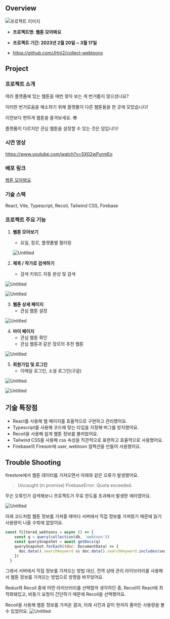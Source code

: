 ## Overview

![프로젝트 이미지](https://github.com/JHni2/collect-webtoons/assets/105628384/1696d2c7-5ef7-4476-820b-f9714c762766)

- **프로젝트명: 웹툰 모아봐요**
- **프로젝트 기간: 2023년 2월 20일 ~ 3월 17일**

- https://github.com/JHni2/collect-webtoons

## Project

### 프로젝트 소개

여러 플랫폼에 있는 웹툰을 매번 찾아 보는 게 번거롭지 않으셨나요?

이러한 번거로움을 해소하기 위해 플랫폼이 다른 웹툰들을 한 곳에 모았습니다!

이전보다 편하게 웹툰을 즐겨보세요. 😎

플랫폼이 다르지만 관심 웹툰을 설정할 수 있는 것은 덤입니다!

### 시연 영상

https://www.youtube.com/watch?v=SX02wPurmEo

### 배포 링크

[웹툰 모아봐요](https://collect-webtoons.vercel.app/)

### **기술 스택**

React, Vite, Typescript, Recoil, Tailwind CSS, Firebase

### 프로젝트 주요 기능

1. **웹툰 모아보기**
    - 요일, 장르, 플랫폼별 필터링
        
    ![Untitled](https://github.com/JHni2/collect-webtoons/assets/105628384/19c4214f-a5b5-4424-b2fd-5e30d0575c2c)
        

2.  **제목 / 작가로 검색하기**
    - 검색 키워드 자동 완성 및 검색

![Untitled](https://github.com/JHni2/collect-webtoons/assets/105628384/c6eff97a-7ec3-48b6-a067-52ae96c0b364)

![Untitled](https://github.com/JHni2/collect-webtoons/assets/105628384/50a90e15-7235-4acb-a3fa-e74a17621f00)


3. **웹툰 상세 페이지**
    - 관심 웹툰 설정

![Untitled](https://github.com/JHni2/collect-webtoons/assets/105628384/ad62af85-3439-44f9-8ea9-23ff8f768d3f)


4. **마이 페이지**
    - 관심 웹툰 확인
    - 관심 웹툰과 같은 장르의 추천 웹툰

![Untitled](https://github.com/JHni2/collect-webtoons/assets/105628384/580f53a7-9650-461d-a15a-49e98a4fa988)


5. **회원가입 및 로그인**
    - 이메일 로그인, 소셜 로그인(구글)

![Untitled](https://github.com/JHni2/collect-webtoons/assets/105628384/c642172c-afd2-4073-b40a-9eaa62b45d72)

![Untitled](https://github.com/JHni2/collect-webtoons/assets/105628384/40409953-2125-4aa3-ada3-63dbb84b91dd)

## 기술 특장점

- React를 사용해 웹 페이지를 효율적으로 구현하고 관리했어요.
- Typescript를 사용해 코드에 맞는 타입을 지정해 버그를 방지했어요.
- Recoil을 사용해 쉽게 웹툰 정보를 불러왔어요.
- Tailwind CSS를 사용해 css 속성을 직관적으로 표현하고 효율적으로 사용했어요.
- Firebase의 Firesotr에 user, webtoon 컬렉션을 만들어 사용했어요.

## Trouble Shooting

firestore에서 웹툰 데이터를 가져오면서 아래와 같은 오류가 발생했어요.

> Uncaught (in promise) FirebaseError: Quota exceeded.


무슨 오류인가 검색해보니 프로젝트가 무료 한도를 초과해서 발생한 에러였어요.

![Untitled](https://file.notion.so/f/s/d0f7d58e-a2d3-4979-bb38-e657b3f5a629/Untitled.png?id=1201f793-a91e-4514-a536-33011f58999e&table=block&spaceId=1785e024-9056-47a4-86a6-cabed72497fe&expirationTimestamp=1691762400000&signature=7AcgLZK1JunLq03YsXnbig-xuVFZFTcDUNf24JhkIPU&downloadName=Untitled.png)

아래 코드처럼 웹툰 정보를 가져올 때마다 서버에서 직접 정보를 가져왔기 때문에 읽기 사용량이 나올 수밖에 없었어요.


```jsx
const filtered_webtoons = async () => {
    const q = query(collection(db, 'webtoon'))
    const querySnapshot = await getDocs(q)
    querySnapshot.forEach((doc: DocumentData) => {
      doc.data().searchKeyword && doc.data().searchKeyword.includes(searchQuery.keyword) && setSearchedWebtoons([...searchedWebtoons, doc.data()])
    })
  }
```


그래서 서버에서 직접 정보를 가져오는 방법 대신, 전역 상태 관리 라이브러리를 사용해서 웹툰 정보를 가져오는 방법으로 방향을 바꾸었어요.

Redux와 Recoil 중에 어떤 라이브러리를 선택할까 생각하던 중, Recoil이 React에 최적화돼있고, 비동기 요청이 간단하기 때문에 Recoil을 선택했어요.

Recoil을 사용해 웹툰 정보를 가져온 결과, 아래 사진과 같이 현저히 줄어든 사용량을 볼 수 있었어요.
![Untitled](https://file.notion.so/f/s/80608b2c-2458-4a59-88c0-d1a2bf5acde7/Untitled.png?id=d930431e-e85d-4094-9330-329abff4ee6a&table=block&spaceId=1785e024-9056-47a4-86a6-cabed72497fe&expirationTimestamp=1691762400000&signature=3s5_1MUV8idvzlrukkbnhah-82zBw18Ak9roUB6xqVo&downloadName=Untitled.png)